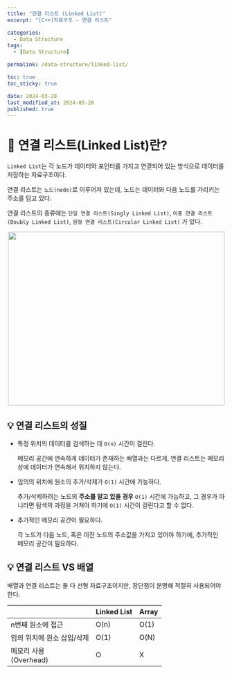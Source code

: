 ```yaml
---
title: "연결 리스트 (Linked List)"
excerpt: "[C++]자료구조 - 연결 리스트"

categories:
  - Data Structure
tags:
  - [Data Structure]

permalink: /data-structure/linked-list/

toc: true
toc_sticky: true

date: 2024-03-28
last_modified_at: 2024-03-28
published: true
---
```



# 👑 연결 리스트(Linked List)란?

`Linked List`는 각 노드가 데이터와 포인터를 가지고 연결되어 있는 방식으로 데이터를 저장하는 자료구조이다. <br>

연결 리스트는 `노드(node)`로 이루어져 있는데, 노드는 데이터와 다음 노드를 가리키는 주소를 담고 있다. <br>

연결 리스트의 종류에는 `단일 연결 리스트(Singly Linked List)`, `이중 연결 리스트(Doubly Linked List)`, `원형 연결 리스트(Circular Linked List)` 가 있다. <br>

<center><img src="https://github.com/jinwoojwa/jinwoo.github.io/assets/112393728/fcfe7a43-6414-4cb0-88f6-1572962aa292" width="500" height="400"></center>



## 💡 연결 리스트의 성질

* 특정 위치의 데이터를 검색하는 데 `O(n)` 시간이 걸린다. <br>

    메모리 공간에 연속하게 데이터가 존재하는 배열과는 다르게, 연결 리스트는 메모리 상에 데이터가 연속해서 위치하지 않는다. <br>

* 임의의 위치에 원소의 추가/삭제가 `O(1)` 시간에 가능하다. <br>

    추가/삭제하려는 노드의 **주소를 알고 있을 경우** `O(1)` 시간에 가능하고, 그 경우가 아니라면 탐색의 과정을 거쳐야 하기에 `O(1)` 시간이 걸린다고 할 수 없다.

* 추가적인 메모리 공간이 필요하다. <br>

    각 노드가 다음 노드, 혹은 이전 노드의 주소값을 가지고 있어야 하기에, 추가적인 메모리 공간이 필요하다. <br>


## 💡 연결 리스트 VS 배열

배열과 연결 리스트는 둘 다 선형 자료구조이지만, 장단점이 분명해 적절히 사용되어야 한다. <br>


||Linked List|Array|
|---|---|---|
|n번째 원소에 접근|O(n)|O(1)|
|임의 위치에 원소 삽입/삭제|O(1)|O(N)|
|메모리 사용 <br> (Overhead)|O|X|